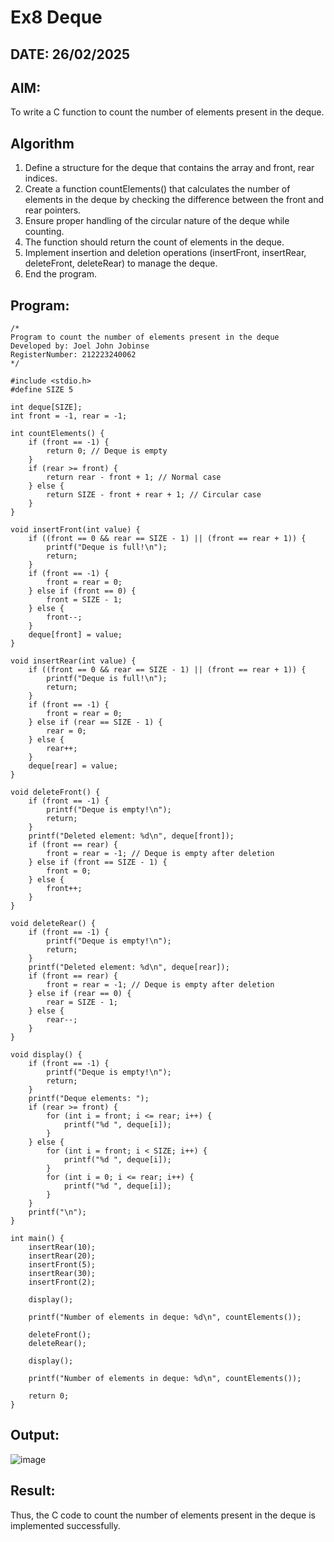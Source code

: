 # Ex8 Deque
## DATE: 26/02/2025
## AIM:
To write a C function to count the number of elements present in the deque.

## Algorithm
1. Define a structure for the deque that contains the array and front, rear indices.
2. Create a function countElements() that calculates the number of elements in the deque by checking the difference between the front and rear pointers.
3. Ensure proper handling of the circular nature of the deque while counting.
4. The function should return the count of elements in the deque.
5. Implement insertion and deletion operations (insertFront, insertRear, deleteFront, deleteRear) to manage the deque.
6. End the program.


## Program:
```
/*
Program to count the number of elements present in the deque
Developed by: Joel John Jobinse
RegisterNumber: 212223240062
*/

#include <stdio.h>
#define SIZE 5

int deque[SIZE];
int front = -1, rear = -1;

int countElements() {
    if (front == -1) {
        return 0; // Deque is empty
    }
    if (rear >= front) {
        return rear - front + 1; // Normal case
    } else {
        return SIZE - front + rear + 1; // Circular case
    }
}

void insertFront(int value) {
    if ((front == 0 && rear == SIZE - 1) || (front == rear + 1)) {
        printf("Deque is full!\n");
        return;
    }
    if (front == -1) {
        front = rear = 0;
    } else if (front == 0) {
        front = SIZE - 1;
    } else {
        front--;
    }
    deque[front] = value;
}

void insertRear(int value) {
    if ((front == 0 && rear == SIZE - 1) || (front == rear + 1)) {
        printf("Deque is full!\n");
        return;
    }
    if (front == -1) {
        front = rear = 0;
    } else if (rear == SIZE - 1) {
        rear = 0;
    } else {
        rear++;
    }
    deque[rear] = value;
}

void deleteFront() {
    if (front == -1) {
        printf("Deque is empty!\n");
        return;
    }
    printf("Deleted element: %d\n", deque[front]);
    if (front == rear) {
        front = rear = -1; // Deque is empty after deletion
    } else if (front == SIZE - 1) {
        front = 0;
    } else {
        front++;
    }
}

void deleteRear() {
    if (front == -1) {
        printf("Deque is empty!\n");
        return;
    }
    printf("Deleted element: %d\n", deque[rear]);
    if (front == rear) {
        front = rear = -1; // Deque is empty after deletion
    } else if (rear == 0) {
        rear = SIZE - 1;
    } else {
        rear--;
    }
}

void display() {
    if (front == -1) {
        printf("Deque is empty!\n");
        return;
    }
    printf("Deque elements: ");
    if (rear >= front) {
        for (int i = front; i <= rear; i++) {
            printf("%d ", deque[i]);
        }
    } else {
        for (int i = front; i < SIZE; i++) {
            printf("%d ", deque[i]);
        }
        for (int i = 0; i <= rear; i++) {
            printf("%d ", deque[i]);
        }
    }
    printf("\n");
}

int main() {
    insertRear(10);
    insertRear(20);
    insertFront(5);
    insertRear(30);
    insertFront(2);
    
    display();
    
    printf("Number of elements in deque: %d\n", countElements());
    
    deleteFront();
    deleteRear();
    
    display();
    
    printf("Number of elements in deque: %d\n", countElements());
    
    return 0;
}

```

## Output:
![image](https://github.com/user-attachments/assets/12b5ff35-02ff-4e18-bdd4-182ecfe38532)



## Result:
Thus, the C code to count the number of elements present in the deque is implemented successfully.
